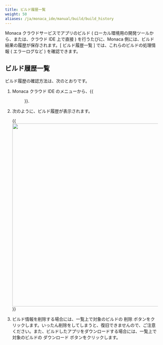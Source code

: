 ```yaml
---
title: ビルド履歴一覧
weight: 50
aliases: /ja/monaca_ide/manual/build/build_history
---
```


Monaca クラウドサービスでアプリのビルド ( ローカル環境用の開発ツールから、または、クラウド IDE 上で直接 )
を行うたびに、Monaca 側には、ビルド結果の履歴が保存されます。[ ビルド履歴一覧 ] では、これらのビルドの処理情報 ( エラーログなど )
を確認できます。

ビルド履歴一覧
--------------

ビルド履歴の確認方法は、次のとおりです。

1.  Monaca クラウド IDE のメニューから、{{<menu menu1="Build" menu2="ビルド履歴一覧">}}.
2.  次のように、ビルド履歴が表示されます。

    {{<img src="/images/monaca_ide/manual/build/history/1.png" width="600">}}

3.  ビルド情報を削除する場合には、一覧上で対象のビルドの 削除
    ボタンをクリックします。いったん削除をしてしまうと、復旧できませんので、ご注意ください。また、ビルドしたアプリをダウンロードする場合には、一覧上で対象のビルドの
    ダウンロード ボタンをクリックします。

